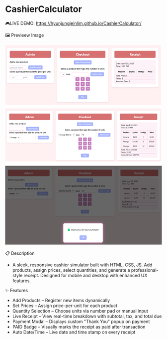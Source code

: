# CashierCalculator

🎮LIVE DEMO:
https://hyunjungjeinlim.github.io/CashierCalculator/

🖼️ Previeew Image

![Preview Image](CalculatorImage.png)

📋 Description
- A sleek, responsive cashier simulator built with HTML, CSS, JS. Add products, assign prices, select quantities, and generate a professional-style receipt.
  Designed for mobile and desktop with enhanced UX features.

✨ Features
- Add Products – Register new items dynamically  
- Set Prices – Assign price-per-unit for each product  
- Quantity Selection – Choose units via number pad or manual input  
- Live Receipt – View real-time breakdown with subtotal, tax, and total due
- Payment Modal – Displays custom "Thank You" popup on payment  
- PAID Badge – Visually marks the receipt as paid after transaction  
- Auto Date/Time – Live date and time stamp on every receipt
